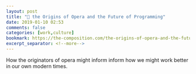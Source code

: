 ```yaml
---
layout: post
title: "🔖 the Origins of Opera and the Future of Programming"
date: 2019-01-10 02:53
comments: false
categories: [work,culture]
bookmark: https://the-composition.com/the-origins-of-opera-and-the-future-of-programming-bcdaf8fbe960
excerpt_separator: <!--more-->
---
```

How the originators of opera might inform inform how we might work better in our own modern times.<!--more-->
